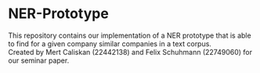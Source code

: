 # NER-Prototype

This repository contains our implementation of a NER prototype that is able to find for a given company similar
companies in a text corpus. <br/>
Created by Mert Caliskan (22442138) and Felix Schuhmann (22749060) for our seminar paper. <br/>
